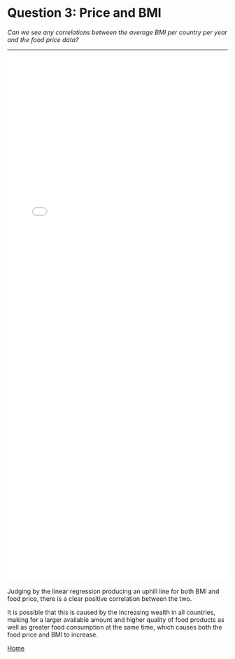 # Question 3: Price and BMI
*Can we see any correlations between the average BMI per country per year and the food price data?*

<hr>

<iframe src="/DAV/git/lineair_regression.html"
    sandbox="allow-same-origin allow-scripts"
    height="1200"
    width="100%"
    max-width="100%"
    scrolling="yes"
    seamless="seamless"
    frameborder="0">
</iframe>

Judging by the linear regression producing an uphill line for both BMI and food price, there is a clear positive correlation between the two.

It is possible that this is caused by the increasing wealth in all countries, making for a larger available amount and higher quality of food products as well as greater food consumption at the same time, which causes both the food price and BMI to increase.

<a href="/DAV/dashboard">Home</a>
